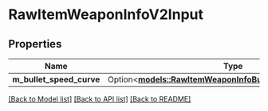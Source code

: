 # RawItemWeaponInfoV2Input

## Properties

Name | Type | Description | Notes
------------ | ------------- | ------------- | -------------
**m_bullet_speed_curve** | Option<[**models::RawItemWeaponInfoBulletSpeedCurveV2Input**](RawItemWeaponInfoBulletSpeedCurveV2-Input.md)> |  | [optional]

[[Back to Model list]](../README.md#documentation-for-models) [[Back to API list]](../README.md#documentation-for-api-endpoints) [[Back to README]](../README.md)


